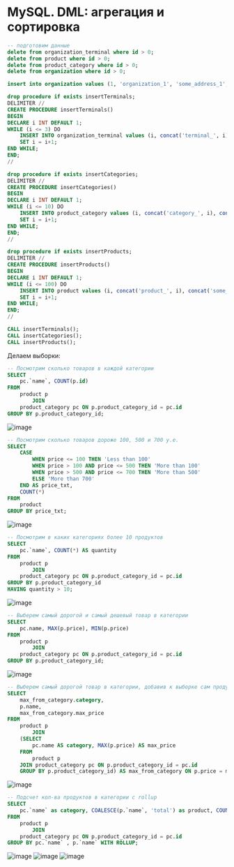 # MySQL. DML: агрегация и сортировка 

```sql
-- подготовим данные
delete from organization_terminal where id > 0;
delete from product where id > 0;
delete from product_category where id > 0;
delete from organization where id > 0;

insert into organization values (1, 'organization_1', 'some_address_1', true);

drop procedure if exists insertTerminals;
DELIMITER //  
CREATE PROCEDURE insertTerminals()   
BEGIN
DECLARE i INT DEFAULT 1; 
WHILE (i <= 3) DO
    INSERT INTO organization_terminal values (i, concat('terminal_', i), concat('some_address_',i), true, 1);
    SET i = i+1;
END WHILE;
END;
// 

drop procedure if exists insertCategories;
DELIMITER //  
CREATE PROCEDURE insertCategories()   
BEGIN
DECLARE i INT DEFAULT 1; 
WHILE (i <= 10) DO
    INSERT INTO product_category values (i, concat('category_', i), concat('some_category_description_',i), true, 1);
    SET i = i+1;
END WHILE;
END;
// 

drop procedure if exists insertProducts;
DELIMITER //  
CREATE PROCEDURE insertProducts()   
BEGIN
DECLARE i INT DEFAULT 1; 
WHILE (i <= 100) DO
    INSERT INTO product values (i, concat('product_', i), concat('some_product_description_',i), concat('some_code_',i), floor(1 + rand() * 1000), true, floor(1 + rand() * 10));
    SET i = i+1;
END WHILE;
END;
// 

CALL insertTerminals();
CALL insertCategories();  
CALL insertProducts();
```

Делаем выборки:

```sql
-- Посмотрим сколько товаров в каждой категории
SELECT 
    pc.`name`, COUNT(p.id)
FROM
    product p
        JOIN
    product_category pc ON p.product_category_id = pc.id
GROUP BY p.product_category_id;
```
![image](https://user-images.githubusercontent.com/41448520/173366098-4b092ab6-ed43-4a82-893f-8eaf6e57ab5f.png)

```sql
-- Посмотрим сколько товаров дороже 100, 500 и 700 у.е.
SELECT 
    CASE
        WHEN price <= 100 THEN 'Less than 100'
        WHEN price > 100 AND price <= 500 THEN 'More than 100'
        WHEN price > 500 AND price <= 700 THEN 'More than 500'
        ELSE 'More than 700'
    END AS price_txt,
    COUNT(*)
FROM
    product
GROUP BY price_txt;
```
![image](https://user-images.githubusercontent.com/41448520/173366276-c3527d6e-186b-4dd9-9ea5-7f38ca381264.png)

```sql
-- Посмотрим в каких категориях более 10 продуктов
SELECT 
    pc.`name`, COUNT(*) AS quantity
FROM
    product p
        JOIN
    product_category pc ON p.product_category_id = pc.id
GROUP BY p.product_category_id
HAVING quantity > 10;
```
![image](https://user-images.githubusercontent.com/41448520/173366364-0ebe98b3-c6ed-4d73-9658-95677bda960f.png)

```sql
-- Выберем самый дорогой и самый дешевый товар в категории
SELECT 
    pc.name, MAX(p.price), MIN(p.price)
FROM
    product p
        JOIN
    product_category pc ON p.product_category_id = pc.id
GROUP BY p.product_category_id;
```
![image](https://user-images.githubusercontent.com/41448520/173366439-43441a41-95a1-49e6-8849-ce852f8f9480.png)

```sql
-- Выберем самый дорогой товар в категории, добавив к выборке сам продукт
SELECT 
    max_from_category.category,
    p.name,
    max_from_category.max_price
FROM
    product p
        JOIN
    (SELECT 
        pc.name AS category, MAX(p.price) AS max_price
    FROM
        product p
    JOIN product_category pc ON p.product_category_id = pc.id
    GROUP BY p.product_category_id) AS max_from_category ON p.price = max_from_category.max_price
```
![image](https://user-images.githubusercontent.com/41448520/173366562-27f51f31-9ce6-43d1-84b5-e82c56dd100d.png)

```sql
-- Подсчет кол-ва продуктов в категории с rollup
SELECT 
    pc.`name` as category, COALESCE(p.`name`, 'total') as product, COUNT(p.id)
FROM
    product p
        JOIN
    product_category pc ON p.product_category_id = pc.id
GROUP BY pc.`name` , p.`name` WITH ROLLUP;
```
![image](https://user-images.githubusercontent.com/41448520/173367063-bcaf117a-6317-4ee2-b641-df5951db0a2f.png)
![image](https://user-images.githubusercontent.com/41448520/173367174-a1bc9719-e0ca-4b3d-b735-082764b4559c.png)
![image](https://user-images.githubusercontent.com/41448520/173367470-dacc0bed-7b99-4794-932b-c6f8ed4cea46.png)




